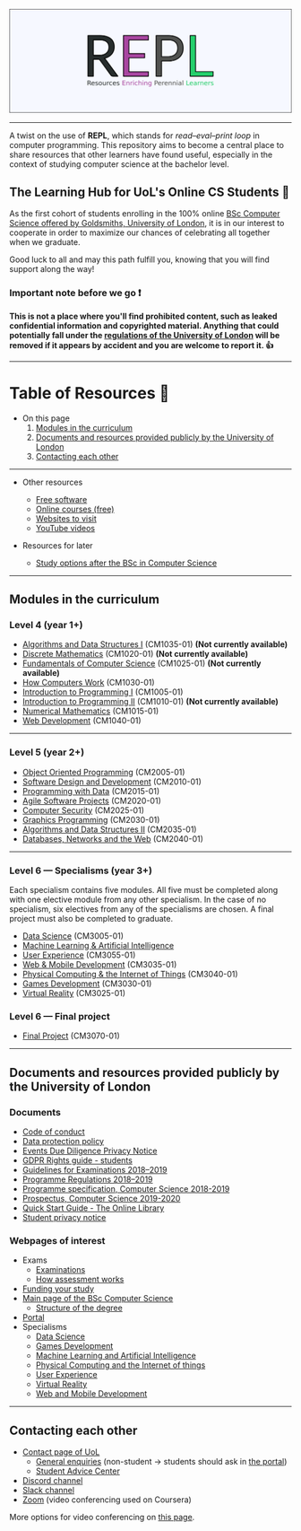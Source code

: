 ![Image](_images/repl.png)

---

A twist on the use of **REPL**, which stands for *read–eval–print loop* in computer programming. This repository aims to become a central place to share resources that other learners have found useful, especially in the context of studying computer science at the bachelor level.


## The Learning Hub for UoL's Online CS Students :school:

As the first cohort of students enrolling in the 100% online [BSc Computer Science offered by Goldsmiths, University of London](https://london.ac.uk/courses/computer-science), it is in our interest to cooperate in order to maximize our chances of celebrating all together when we graduate.

Good luck to all and may this path fulfill you, knowing that you will find support along the way!

### Important note before we go :exclamation:

**This is not a place where you'll find prohibited content, such as leaked confidential information and copyrighted material. Anything that could potentially fall under the [regulations of the University of London](https://london.ac.uk/current-students/programme-documents/regulations) will be removed if it appears by accident and you are welcome to report it. :+1:**

---

# Table of Resources :blue_book:

- On this page
    1. [Modules in the curriculum](#modules-in-the-curriculum)
    2. [Documents and resources provided publicly by the University of London](#documents-and-resources-provided-publicly-by-the-university-of-london)
    3. [Contacting each other](#contacting-each-other)

---

- Other resources
    - [Free software](software/README.md)
    - [Online courses (free)](online_courses/free/README.md)
    - [Websites to visit](websites/README.md)
    - [YouTube videos](youtube/README.md)

- Resources for later
    - [Study options after the BSc in Computer Science](after_uol/README.md)

---

## Modules in the curriculum

### Level 4 (year 1+)
- [Algorithms and Data Structures I](modules/level_4/algorithms_and_data_structures_i) (CM1035-01) **(Not currently available)**
- [Discrete Mathematics](modules/level_4/discrete_mathematics) (CM1020-01) **(Not currently available)**
- [Fundamentals of Computer Science](modules/level_4/fundamentals_of_computer_science) (CM1025-01) **(Not currently available)**
- [How Computers Work](modules/level_4/how_computers_work) (CM1030-01)
- [Introduction to Programming I](modules/level_4/introduction_to_programming_i) (CM1005-01)
- [Introduction to Programming II](modules/level_4/introduction_to_programming_ii) (CM1010-01) **(Not currently available)**
- [Numerical Mathematics](modules/level_4/numerical_mathematics) (CM1015-01)
- [Web Development](modules/level_4/web_development) (CM1040-01)

---

### Level 5 (year 2+)
- [Object Oriented Programming](modules/level_5/object_oriented_programming) (CM2005-01)
- [Software Design and Development](modules/level_5/software_design_and_development) (CM2010-01)
- [Programming with Data](modules/level_5/programming_with_data) (CM2015-01)
- [Agile Software Projects](modules/level_5/agile_software_projects) (CM2020-01)
- [Computer Security](modules/level_5/computer_security) (CM2025-01)
- [Graphics Programming](modules/level_5/graphics_programming) (CM2030-01)
- [Algorithms and Data Structures II](modules/level_5/algorithms_and_data_structures_ii) (CM2035-01)
- [Databases, Networks and the Web](modules/level_5/databases_networks_and_the_web) (CM2040-01)

---

### Level 6 — Specialisms (year 3+)
Each specialism contains five modules. All five must be completed along with one elective module from any other specialism. In the case of no specialism, six electives from any of the specialisms are chosen. A final project must also be completed to graduate.
- [Data Science](modules/level_6/data_science) (CM3005-01)
- [Machine Learning & Artificial Intelligence](modules/level_6/ml_ai)
- [User Experience](modules/level_6/user_experience) (CM3055-01)
- [Web & Mobile Development](modules/level_6/web_mobile_dev) (CM3035-01)
- [Physical Computing & the Internet of Things](modules/level_6/phys_computing_iot) (CM3040-01)
- [Games Development](modules/level_6/games_dev) (CM3030-01)
- [Virtual Reality](modules/level_6/virtual_reality) (CM3025-01)

### Level 6 — Final project
- [Final Project](modules/level_6/final_project) (CM3070-01)

---

## Documents and resources provided publicly by the University of London

### Documents
- [Code of conduct](https://london.ac.uk/sites/default/files/governance/Code-of-Conduct-Mar-2016.pdf)
- [Data protection policy](https://london.ac.uk/sites/default/files/governance/data-protection-policy.pdf)
- [Events Due Diligence Privacy Notice](https://london.ac.uk/sites/default/files/governance/Events-Due-Diligence-Privacy-Notice.pdf)
- [GDPR Rights guide - students](https://london.ac.uk/sites/default/files/governance/gdpr-rights-guide-students.pdf)
- [Guidelines for Examinations 2018–2019](https://london.ac.uk/sites/default/files/examiners/guidelines-for-examinations-2018-19.pdf)
- [Programme Regulations 2018–2019](https://london.ac.uk/sites/default/files/regulations/progregs-computer-science-2018-19.pdf)
- [Programme specification, Computer Science 2018-2019](https://london.ac.uk/sites/default/files/programme-specifications/progspec-computer-science-2018-19..pdf)
- [Prospectus, Computer Science 2019-2020](https://london.ac.uk/sites/default/files/prospectuses/computer-science-prospectus-2019-20.pdf)
- [Quick Start Guide - The Online Library](https://onlinelibrary.london.ac.uk/sites/default/files/files/quick-start-guide/academic-search-quick-start.pdf)
- [Student privacy notice](https://london.ac.uk/sites/default/files/governance/Student-Privacy-Notice-UoL-April-2018-Final.pdf)

### Webpages of interest

- Exams
    - [Examinations](https://london.ac.uk/current-students/examinations)
    - [How assessment works](https://london.ac.uk/applications/how-it-works/how-assessment-works)
- [Funding your study](https://london.ac.uk/applications/funding-your-study)
- [Main page of the BSc Computer Science](https://london.ac.uk/courses/computer-science)
    - [Structure of the degree](https://london.ac.uk/computer-science-structure)
- [Portal](https://my.london.ac.uk/)
- Specialisms
    - [Data Science](https://london.ac.uk/courses/computer-science-data-science)
    - [Games Development](https://london.ac.uk/courses/computer-science-games)
    - [Machine Learning and Artificial Intelligence](https://london.ac.uk/courses/computer-science-machine-learning-and-ai)
    - [Physical Computing and the Internet of things](https://london.ac.uk/courses/bsc-computer-science-physical-computing)
    - [User Experience](https://london.ac.uk/courses/computer-science-user-experience)
    - [Virtual Reality](https://london.ac.uk/courses/computer-science-virtual-reality)
    - [Web and Mobile Development](https://london.ac.uk/courses/computer-science-web-and-mobile-development)

---

## Contacting each other

- [Contact page of UoL](https://london.ac.uk/contact-us)
    - [General enquiries](https://enquiries.londoninternational.ac.uk/login/newuserform.aspx?cctc=UOL&category=UOL) (non-student → students should ask in [the portal](https://my.london.ac.uk/))
    - [Student Advice Center](https://london.kb.help/)
- [Discord channel](https://discord.gg/4S5A8h)
- [Slack channel](https://londoncs.slack.com/)
- [Zoom](https://zoom.us/) (video conferencing used on Coursera)

More options for video conferencing on [this page](/software).

<!-- Prepare contributors section

---

## Contributors

- Sébastien Lavoie ([@sglavoie](https://github.com/sglavoie))

-->
